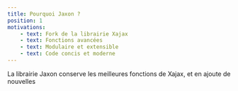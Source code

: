 ```yaml
---
title: Pourquoi Jaxon ?
position: 1
motivations:
    - text: Fork de la librairie Xajax
    - text: Fonctions avancées
    - text: Modulaire et extensible
    - text: Code concis et moderne
---
```


La librairie Jaxon conserve les meilleures fonctions de Xajax, et en ajoute de nouvelles 
